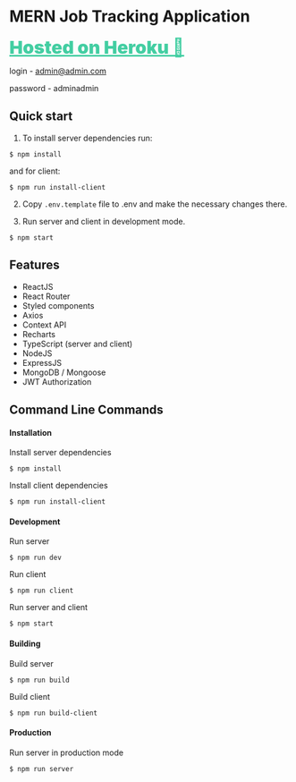 # MERN Job Tracking Application

<a href="https://mern-job-tracking.onrender.com/" style="color:#43cea2; font-size: 32px; font-weight: 900;">Hosted
on Heroku 🔗 </a>

login - admin@admin.com

password - adminadmin

## Quick start

1. To install server dependencies run:

```shell
$ npm install
```

and for client:

```shell
$ npm run install-client
```

2. Copy `.env.template` file to .env and make the necessary changes there.

3. Run server and client in development mode.

```shell
$ npm start
```

## Features

-   ReactJS
-   React Router
-   Styled components
-   Axios
-   Context API
-   Recharts
-   TypeScript (server and client)
-   NodeJS
-   ExpressJS
-   MongoDB / Mongoose
-   JWT Authorization

## Command Line Commands

#### Installation

Install server dependencies

```shell
$ npm install
```

Install client dependencies

```shell
$ npm run install-client
```

#### Development

Run server

```shell
$ npm run dev
```

Run client

```shell
$ npm run client
```

Run server and client

```shell
$ npm start
```

#### Building

Build server

```shell
$ npm run build
```

Build client

```shell
$ npm run build-client
```

#### Production

Run server in production mode

```shell
$ npm run server
```
